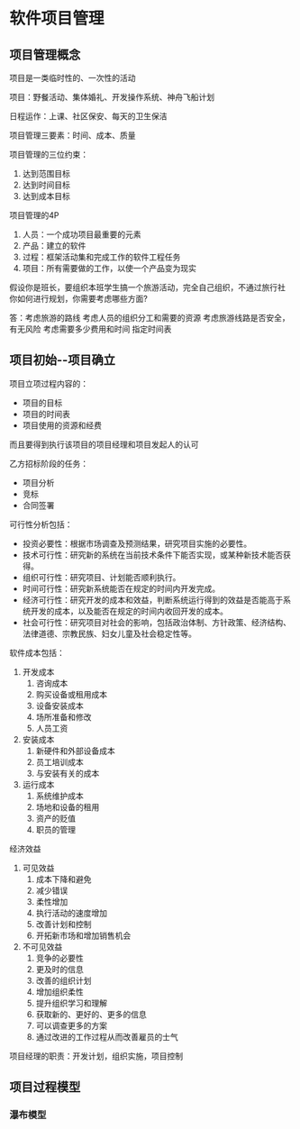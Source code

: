 <!--
 * @Description: 
 * @version: 
 * @Author: Wang
 * @Date: 2021-12-21 19:28:19
 * @LastEditors: Andy
 * @LastEditTime: 2021-12-22 14:20:14
-->

# 软件项目管理

## 项目管理概念

项目是一类临时性的、一次性的活动

项目：野餐活动、集体婚礼、开发操作系统、神舟飞船计划

日程运作：上课、社区保安、每天的卫生保洁

项目管理三要素：时间、成本、质量

项目管理的三位约束：

1. 达到范围目标
2. 达到时间目标
3. 达到成本目标

项目管理的4P

1. 人员：一个成功项目最重要的元素
2. 产品：建立的软件
3. 过程：框架活动集和完成工作的软件工程任务
4. 项目：所有需要做的工作，以使一个产品变为现实

假设你是班长，要组织本班学生搞一个旅游活动，完全自己组织，不通过旅行社 你如何进行规划，你需要考虑哪些方面?

答：考虑旅游的路线
考虑人员的组织分工和需要的资源
考虑旅游线路是否安全，有无风险
考虑需要多少费用和时间
指定时间表

## 项目初始--项目确立

项目立项过程内容的：

- 项目的目标
- 项目的时间表
- 项目使用的资源和经费

而且要得到执行该项目的项目经理和项目发起人的认可

乙方招标阶段的任务：

- 项目分析
- 竞标
- 合同签署

可行性分析包括：

- 投资必要性：根据市场调查及预测结果，研究项目实施的必要性。
- 技术可行性：研究新的系统在当前技术条件下能否实现，或某种新技术能否获得。
- 组织可行性：研究项目、计划能否顺利执行。
- 时间可行性：研究新系统能否在规定的时间内开发完成。
- 经济可行性：研究开发的成本和效益，判断系统运行得到的效益是否能高于系统开发的成本，以及能否在规定的时间内收回开发的成本。
- 社会可行性：研究项目对社会的影响，包括政治体制、方针政策、经济结构、法律道德、宗教民族、妇女儿童及社会稳定性等。

软件成本包括：

1. 开发成本
   1. 咨询成本
   2. 购买设备或租用成本
   3. 设备安装成本
   4. 场所准备和修改
   5. 人员工资
2. 安装成本
   1. 新硬件和外部设备成本
   2. 员工培训成本
   3. 与安装有关的成本
3. 运行成本
   1. 系统维护成本
   2. 场地和设备的租用
   3. 资产的贬值
   4. 职员的管理

经济效益

1. 可见效益
   1. 成本下降和避免
   2. 减少错误
   3. 柔性增加
   4. 执行活动的速度增加
   5. 改善计划和控制
   6. 开拓新市场和增加销售机会
2. 不可见效益
   1. 竞争的必要性
   2. 更及时的信息
   3. 改善的组织计划
   4. 增加组织柔性
   5. 提升组织学习和理解
   6. 获取新的、更好的、更多的信息
   7. 可以调查更多的方案
   8. 通过改进的工作过程从而改善雇员的士气

项目经理的职责：开发计划，组织实施，项目控制

## 项目过程模型

### 瀑布模型
